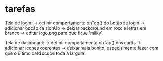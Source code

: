# tarefas

Tela de login:
    -> definir comportamento onTap() do botão de login
    -> adicionar opção de signUp 
    -> deixar background em roxo e letras em branco
    -> editar logo.png para que fique 'milky'

Tela de dashboard:
    -> definir comportamento onTap() dos cards
    -> adicionar ícones coerentes
    -> deixar mais bonito, especialmente fazer com que o último card ocupe toda a largura
